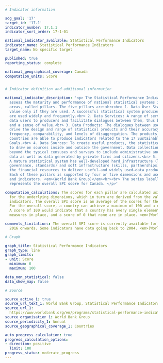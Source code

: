 ```yaml
---
# Indicator information

sdg_goal: '17'
target_id: '17.1'
indicator_number: 17.1.1
indicator_sort_order: 17-1-01

national_indicator_available: Statistical Performance Indicators
indicator_name: Statistical Performance Indicators
target_name: No specific target

published: true
reporting_status: complete

national_geographical_coverage: Canada
computation_units: Score


# Indicator definition and additional information

national_indicator_description: '<p> The Statistical Performance Indicators (SPI)
  assess the maturity and performance of national statistical systems in five key
  areas, called pillars. The five pillars are:<br><br> 1. Data Use: Statistics have
  value only if they are used. A successful statistical system produces data that
  are used widely and frequently.<br> 2. Data Services: A range of services connects
  data users to producers and facilitate dialogues between them, thus building trust
  and a sense of value.<br> 3. Data Products: The dialogues between users and producers
  drive the design and range of statistical products and their accuracy, timeliness,
  frequency, comparability, and levels of disaggregation. The products signal whether
  countries are able to produce indicators related to the 17 Sustainable Development
  Goals.<br> 4. Data Sources: To create useful products, the statistical system needs
  to draw on sources inside and outside the government. Data collection thus goes
  beyond the typical censuses and surveys to include administrative and geospatial
  data as well as data generated by private firms and citizens.<br> 5. Data Infrastructure:
  A mature statistical system has well-developed hard infrastructure (legislation,
  governance, standards) and soft infrastructure (skills, partnerships) as well as
  the financial resources to deliver useful—and widely used—data products and services.<br><br>
  Each of these pillars is supported by four or five dimensions and uses defined methods
  and indicators. <em>(World Bank Group)</em><br><br> The series labelled as "Canada"
  represents the overall SPI score for Canada. </p>'

computation_calculations: The scores for each pillar are calculated using the scores
  for the underlying dimensions, which in turn are derived from the values of their
  indicators. The overall SPI score is an average of the scores for the five pillars.
  For the overall score, a country can achieve a maximum of 100 and a minimum of 0.
  A score of 100 would indicate that a country has every single element that the SPI
  measures in place, and a score of 0 that none are in place. <em>(World Bank Group)</em>

comments_limitations: The overall SPI score is currently available for countries from
  2016 onwards. Some indicators have data going back to 2004. <em>(World Bank Group)</em>

# Graph

graph_title: Statistical Performance Indicators
graph_type: line
graph_limits:
- unit: Score
  minimum: 0
  maximum: 100

data_non_statistical: false
data_show_map: false

# Source

source_active_1: true
source_url_text_1: World Bank Group, Statistical Performance Indicators
source_url_1: 
  https://www.worldbank.org/en/programs/statistical-performance-indicators/explore-data
source_organisation_1: World Bank Group
source_periodicity_1: Annual
source_geographical_coverage_1: Countries

auto_progress_calculation: true
progress_calculation_options:
- direction: positive
  limit: 100
progress_status: moderate_progress
---
```

